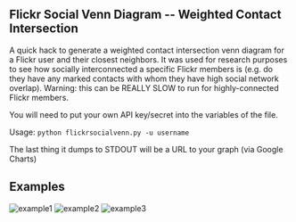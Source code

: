 ## Flickr Social Venn Diagram -- Weighted Contact Intersection

A quick hack to generate a weighted contact intersection venn diagram for a Flickr user and their closest neighbors.  It was used for research purposes to see how socially interconnected a specific Flickr members is (e.g. do they have any marked contacts with whom they have high social network overlap).  Warning: this can be REALLY SLOW to run for highly-connected Flickr members.

You will need to put your own API key/secret into the variables of the file.

Usage:
`python flickrsocialvenn.py -u username`

The last thing it dumps to STDOUT will be a URL to your graph (via Google Charts)

## Examples

![example1](http://chart.apis.google.com/chart?chs=450x200&cht=v&chdl=flickrjo|cburg|ginormous&chd=t:163,124,45,36,26,29,24&chtt=Weighted+contact+intersection+for+flickrjo)
![example2](http://chart.apis.google.com/chart?chs=450x200&cht=v&chdl=PablitoR|wendy%20marie|steponnopets&chd=t:7,4,5,3,3,3,2&chtt=Weighted+contact+intersection+for+PablitoR)
![example3](http://chart.apis.google.com/chart?chs=450x200&cht=v&chdl=jonathan_katzman|rtsai|pgriess&chd=t:47,12,21,2,2,2,1&chtt=Weighted+contact+intersection+for+jonathan_katzman)